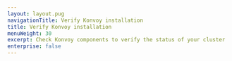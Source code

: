 ```yaml
---
layout: layout.pug
navigationTitle: Verify Konvoy installation
title: Verify Konvoy installation
menuWeight: 30
excerpt: Check Konvoy components to verify the status of your cluster
enterprise: false
---
```

